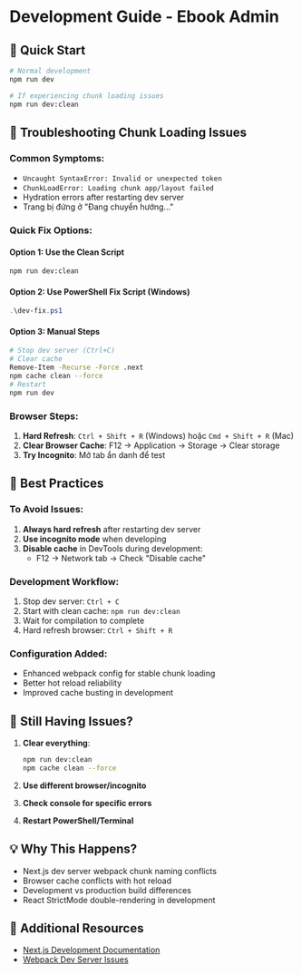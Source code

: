 # Development Guide - Ebook Admin

## 🚀 Quick Start

```bash
# Normal development
npm run dev

# If experiencing chunk loading issues  
npm run dev:clean
```

## 🔧 Troubleshooting Chunk Loading Issues

### Common Symptoms:
- `Uncaught SyntaxError: Invalid or unexpected token`
- `ChunkLoadError: Loading chunk app/layout failed`
- Hydration errors after restarting dev server
- Trang bị đứng ở "Đang chuyển hướng..."

### Quick Fix Options:

#### Option 1: Use the Clean Script
```bash
npm run dev:clean
```

#### Option 2: Use PowerShell Fix Script (Windows)
```powershell
.\dev-fix.ps1
```

#### Option 3: Manual Steps
```bash
# Stop dev server (Ctrl+C)
# Clear cache
Remove-Item -Recurse -Force .next
npm cache clean --force
# Restart
npm run dev
```

### Browser Steps:
1. **Hard Refresh**: `Ctrl + Shift + R` (Windows) hoặc `Cmd + Shift + R` (Mac)
2. **Clear Browser Cache**: F12 → Application → Storage → Clear storage
3. **Try Incognito**: Mở tab ẩn danh để test

## 🎯 Best Practices

### To Avoid Issues:
1. **Always hard refresh** after restarting dev server
2. **Use incognito mode** when developing
3. **Disable cache** in DevTools during development:
   - F12 → Network tab → Check "Disable cache"

### Development Workflow:
1. Stop dev server: `Ctrl + C`
2. Start with clean cache: `npm run dev:clean`
3. Wait for compilation to complete
4. Hard refresh browser: `Ctrl + Shift + R`

### Configuration Added:
- Enhanced webpack config for stable chunk loading
- Better hot reload reliability
- Improved cache busting in development

## 🐛 Still Having Issues?

1. **Clear everything**:
   ```bash
   npm run dev:clean
   npm cache clean --force
   ```

2. **Use different browser/incognito**

3. **Check console for specific errors**

4. **Restart PowerShell/Terminal**

## 💡 Why This Happens?

- Next.js dev server webpack chunk naming conflicts
- Browser cache conflicts with hot reload
- Development vs production build differences
- React StrictMode double-rendering in development

## 🔗 Additional Resources

- [Next.js Development Documentation](https://nextjs.org/docs/getting-started)
- [Webpack Dev Server Issues](https://webpack.js.org/configuration/dev-server/) 
